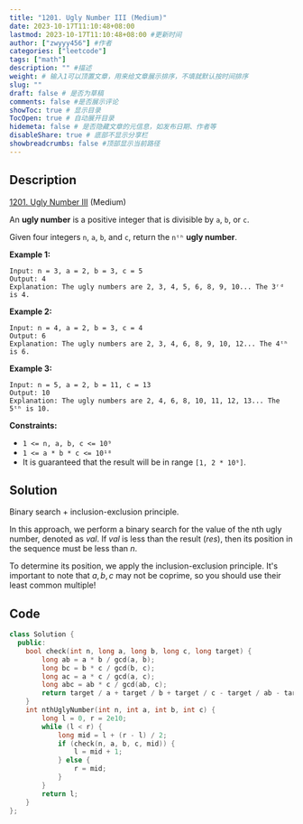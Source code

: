 ```yaml
---
title: "1201. Ugly Number III (Medium)"
date: 2023-10-17T11:10:48+08:00
lastmod: 2023-10-17T11:10:48+08:00 #更新时间
author: ["zwyyy456"] #作者
categories: ["leetcode"]
tags: ["math"]
description: "" #描述
weight: # 输入1可以顶置文章，用来给文章展示排序，不填就默认按时间排序
slug: ""
draft: false # 是否为草稿
comments: false #是否展示评论
showToc: true # 显示目录
TocOpen: true # 自动展开目录
hidemeta: false # 是否隐藏文章的元信息，如发布日期、作者等
disableShare: true # 底部不显示分享栏
showbreadcrumbs: false #顶部显示当前路径
---
```

## Description

[1201. Ugly Number III][link] (Medium)

[link]: https://leetcode.com/problems/ugly-number-iii/

An **ugly number** is a positive integer that is divisible by `a`, `b`, or `c`.

Given four integers `n`, `a`, `b`, and `c`, return the `nᵗʰ` **ugly number**.

**Example 1:**

```
Input: n = 3, a = 2, b = 3, c = 5
Output: 4
Explanation: The ugly numbers are 2, 3, 4, 5, 6, 8, 9, 10... The 3ʳᵈ is 4.
```

**Example 2:**

```
Input: n = 4, a = 2, b = 3, c = 4
Output: 6
Explanation: The ugly numbers are 2, 3, 4, 6, 8, 9, 10, 12... The 4ᵗʰ is 6.
```

**Example 3:**

```
Input: n = 5, a = 2, b = 11, c = 13
Output: 10
Explanation: The ugly numbers are 2, 4, 6, 8, 10, 11, 12, 13... The 5ᵗʰ is 10.
```

**Constraints:**

- `1 <= n, a, b, c <= 10⁹`
- `1 <= a * b * c <= 10¹⁸`
- It is guaranteed that the result will be in range `[1, 2 * 10⁹]`.

## Solution

Binary search + inclusion-exclusion principle.

In this approach, we perform a binary search for the value of the nth ugly number, denoted as $val$. If $val$ is less than the result ($res$), then its position in the sequence must be less than $n$.

To determine its position, we apply the inclusion-exclusion principle. It's important to note that $a, b, c$ may not be coprime, so you should use their least common multiple!

## Code

```cpp
class Solution {
  public:
    bool check(int n, long a, long b, long c, long target) {
        long ab = a * b / gcd(a, b);
        long bc = b * c / gcd(b, c);
        long ac = a * c / gcd(a, c);
        long abc = ab * c / gcd(ab, c);
        return target / a + target / b + target / c - target / ab - target / bc - target / ac + target / abc < n;
    }
    int nthUglyNumber(int n, int a, int b, int c) {
        long l = 0, r = 2e10;
        while (l < r) {
            long mid = l + (r - l) / 2;
            if (check(n, a, b, c, mid)) {
                l = mid + 1;
            } else {
                r = mid;
            }
        }
        return l;
    }
};
```

